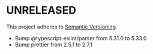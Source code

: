 # UNRELEASED

This project adheres to [Semantic Versioning](http://semver.org/).

- Bump @typescript-eslint/parser from 5.31.0 to 5.33.0
- Bump prettier from 2.5.1 to 2.7.1
